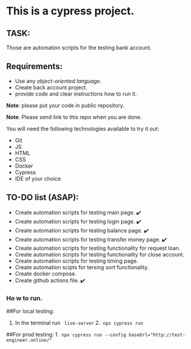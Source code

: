 # This is a cypress project. 

## TASK:
Those are automation scripts for the testing bank account.

## Requirements:
- Use any *object-oriented language*.
- Create back account project.
- provide code and clear instructions how to run it.

**Note**: please put your code in public repository.

**Note**: Please send link to this repo when you are done.

You will need the following technologies available to try it out:

* Git
* JS
* HTML
* CSS
* Docker
* Cypress
* IDE of your choice

## TO-DO list (ASAP):
- Create automation scripts for testing main page. :heavy_check_mark:
- Create automation scripts for testing login page. :heavy_check_mark:
- Create automation scripts for testing balance page. :heavy_check_mark:
- Create automation scripts for testing transfer money page. :heavy_check_mark:
- Create automation scripts for testing functionality for request loan.
- Create automation scripts for testing functionality for close account.
- Create automation scripts for testing timing page. 
- Create automation scipts for tersing sort functionality.
- Create docker compose.
- Create github actions file. :heavy_check_mark:
 
 
 ### Ho w to run.

##For local testing:

1. In the terminal run 
``` live-server```
2.``` npx cypress run```

##For prod testing:
1.``` npx cypress run --config baseUrl="http://test-engineer.online/"```


